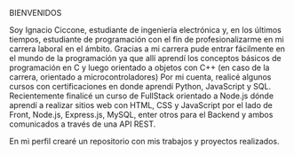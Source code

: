 BIENVENIDOS

Soy Ignacio Ciccone, estudiante de ingeniería electrónica y, en los últimos tiempos, estudiante de programación con el fin de profesionalizarme en mi carrera laboral en el ámbito.
Gracias a mi carrera pude entrar fácilmente en el mundo de la programación ya que allí aprendí los conceptos básicos de programación en C y luego orientado a objetos con C++
(en caso de la carrera, orientado a microcontroladores)
Por mi cuenta, realicé algunos cursos con certificaciones en donde aprendí Python, JavaScript y SQL.
Recientemente finalicé un curso de FullStack orientado a Node.js dónde aprendí a realizar sitios web con HTML, CSS y JavaScript por el lado de Front, Node.js, Express.js, MySQL, enter otros para el Backend y ambos comunicados a través de una API REST.

En mi perfil crearé un repositorio con mis trabajos y proyectos realizados.
